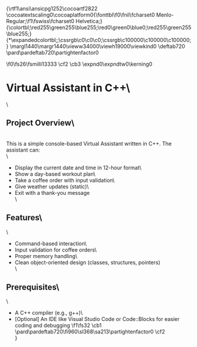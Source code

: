 {\rtf1\ansi\ansicpg1252\cocoartf2822
\cocoatextscaling0\cocoaplatform0{\fonttbl\f0\fnil\fcharset0 Menlo-Regular;\f1\fswiss\fcharset0 Helvetica;}
{\colortbl;\red255\green255\blue255;\red0\green0\blue0;\red255\green255\blue255;}
{\*\expandedcolortbl;;\cssrgb\c0\c0\c0;\cssrgb\c100000\c100000\c100000;}
\margl1440\margr1440\vieww34000\viewh19000\viewkind0
\deftab720
\pard\pardeftab720\partightenfactor0

\f0\fs26\fsmilli13333 \cf2 \cb3 \expnd0\expndtw0\kerning0
# Virtual Assistant in C++\
\
## Project Overview\
\
This is a simple console-based Virtual Assistant written in C++. The assistant can:\
\
- Display the current date and time in 12-hour format\
- Show a day-based workout plan\
- Take a coffee order with input validation\
- Give weather updates (static)\
- Exit with a thank-you message\
\
## Features\
\
- Command-based interaction\
- Input validation for coffee orders\
- Proper memory handling\
- Clean object-oriented design (classes, structures, pointers)\
\
## Prerequisites\
\
- A C++ compiler (e.g., g++)\
- [Optional] An IDE like Visual Studio Code or Code::Blocks for easier coding and debugging
\f1\fs32 \cb1 \
\pard\pardeftab720\fi960\sl368\sa213\partightenfactor0
\cf2 \
}
